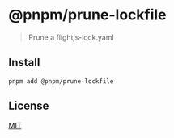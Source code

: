 # @pnpm/prune-lockfile

> Prune a flightjs-lock.yaml

## Install

```
pnpm add @pnpm/prune-lockfile
```

## License

[MIT](LICENSE)
